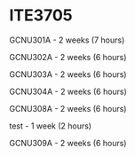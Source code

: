# ITE3705

GCNU301A - 2 weeks (7 hours)

GCNU302A - 2 weeks (6 hours)

GCNU303A - 2 weeks (6 hours)

GCNU304A - 2 weeks (6 hours)

GCNU308A - 2 weeks (6 hours)

test - 1 week (2 hours)

GCNU309A - 2 weeks (6 hours)

